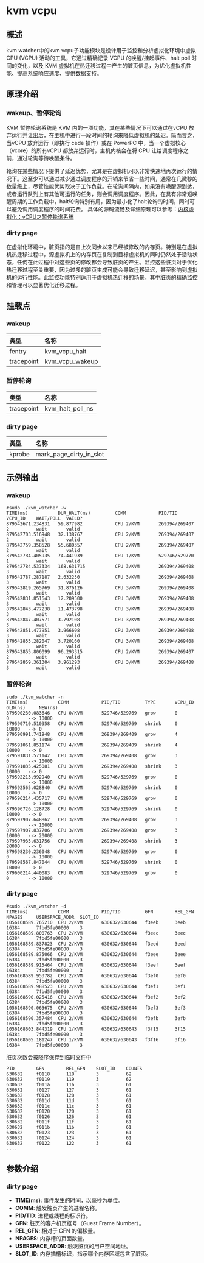 # kvm vcpu

## 概述

kvm watcher中的kvm vcpu子功能模块是设计用于监控和分析虚拟化环境中虚拟 CPU (VCPU) 活动的工具，它通过精确记录 VCPU 的唤醒/挂起事件、halt poll 时间的变化，以及 KVM 虚拟机在热迁移过程中产生的脏页信息，为优化虚拟机性能、提高系统响应速度、提供数据支持。

## 原理介绍

### wakeup、暂停轮询

KVM 暂停轮询系统是 KVM 内的一项功能，其在某些情况下可以通过在vCPU 放弃运行并让出后，在主机中进行一段时间的轮询来降低虚拟机的延迟。简而言之，当vCPU 放弃运行（即执行 cede 操作）或在 PowerPC 中，当一个虚拟核心（vcore）的所有vCPU 都放弃运行时，主机内核会在将 CPU 让给调度程序之前，通过轮询等待唤醒条件。

轮询在某些情况下提供了延迟优势，尤其是在虚拟机可以非常快速地再次运行的情况下。这至少可以通过减少通过调度程序的开销来节省一些时间，通常在几微秒的数量级上，尽管性能优势取决于工作负载。在轮询间隔内，如果没有唤醒源到达，或者运行队列上有其他可运行的任务，则会调用调度程序。因此，在具有非常短唤醒周期的工作负载中，halt轮询特别有用，因为最小化了halt轮询的时间，同时可以避免调用调度程序的时间花费。 具体的源码流畅及详细原理可以参考：[内核虚拟化：vCPU之暂停轮询系统](https://blog.csdn.net/weixin_46324627/article/details/135342622?spm=1001.2014.3001.5501)

### dirty page

在虚拟化环境中，脏页指的是自上次同步以来已经被修改的内存页。特别是在虚拟机热迁移过程中，源虚拟机上的内存页在复制到目标虚拟机的同时仍然处于活动状态，任何在此过程中对这些页的修改都会导致脏页的产生。监控这些脏页对于优化热迁移过程至关重要，因为过多的脏页生成可能会导致迁移延迟，甚至影响到虚拟机的运行性能。此监控功能特别适用于虚拟机热迁移的场景，其中脏页的精确监控和管理可以显著优化迁移过程。

## 挂载点

### wakeup

| 类型       | 名称            |
| :--------- | :-------------- |
| fentry     | kvm_vcpu_halt   |
| tracepoint | kvm_vcpu_wakeup |

### 暂停轮询

| 类型       | 名称             |
| :--------- | :--------------- |
| tracepoint | kvm_halt_poll_ns |

### dirty page

| 类型   | 名称                    |
| :----- | :---------------------- |
| kprobe | mark_page_dirty_in_slot |

## 示例输出

### wakeup

```
#sudo ./kvm_watcher -w
TIME(ms)           DUR_HALT(ms)         COMM            PID/TID         VCPU_ID    WAIT/POLL  VAILD?    
879542671.234831   59.877982            CPU 2/KVM       269394/269407   2          wait       valid     
879542703.516948   32.138767            CPU 2/KVM       269394/269407   2          wait       valid     
879542759.358528   55.680357            CPU 2/KVM       269394/269407   2          wait       valid     
879542784.405935   74.441939            CPU 1/KVM       529746/529770   1          wait       valid     
879542784.537334   168.631715           CPU 3/KVM       269394/269408   3          wait       valid     
879542787.287187   2.632230             CPU 3/KVM       269394/269408   3          wait       valid     
879542819.265769   31.876126            CPU 3/KVM       269394/269408   3          wait       valid     
879542831.851643   12.209500            CPU 3/KVM       269394/269408   3          wait       valid     
879542843.477238   11.473798            CPU 3/KVM       269394/269408   3          wait       valid     
879542847.407571   3.792108             CPU 3/KVM       269394/269408   3          wait       valid     
879542851.477951   3.966608             CPU 3/KVM       269394/269408   3          wait       valid     
879542855.282047   3.720160             CPU 3/KVM       269394/269408   3          wait       valid     
879542855.806099   96.293315            CPU 2/KVM       269394/269407   2          wait       valid     
879542859.361304   3.961293             CPU 3/KVM       269394/269408   3          wait       valid     
```

### 暂停轮询

```
sudo ./kvm_watcher -n
TIME(ms)           COMM            PID/TID         TYPE       VCPU_ID OLD(ns)     NEW(ns)   
879590230.083646   CPU 0/KVM       529746/529769   grow       0       0       --> 10000 
879590710.510358   CPU 0/KVM       529746/529769   shrink     0       10000   --> 0 
879590991.741948   CPU 4/KVM       269394/269409   grow       4       0       --> 10000 
879591061.851174   CPU 4/KVM       269394/269409   shrink     4       10000   --> 0 
879591831.571142   CPU 3/KVM       269394/269408   grow       3       0       --> 10000 
879591835.425081   CPU 3/KVM       269394/269408   shrink     3       10000   --> 0 
879592213.992940   CPU 0/KVM       529746/529769   grow       0       0       --> 10000 
879592565.028840   CPU 0/KVM       529746/529769   shrink     0       10000   --> 0 
879596214.435717   CPU 0/KVM       529746/529769   grow       0       0       --> 10000 
879596726.128728   CPU 0/KVM       529746/529769   shrink     0       10000   --> 0 
879597907.648862   CPU 3/KVM       269394/269408   grow       3       0       --> 10000 
879597907.837706   CPU 3/KVM       269394/269408   grow       3       10000   --> 20000 
879597935.631756   CPU 3/KVM       269394/269408   shrink     3       20000   --> 0 
879598230.236048   CPU 0/KVM       529746/529769   grow       0       0       --> 10000 
879598567.847044   CPU 0/KVM       529746/529769   shrink     0       10000   --> 0 
879600214.440083   CPU 0/KVM       529746/529769   grow       0       0       --> 10000 
```

### dirty page

```
#sudo ./kvm_watcher -d 
TIME(ms)           COMM            PID/TID         GFN        REL_GFN    NPAGES     USERSPACE_ADDR  SLOT_ID   
1056168589.765210  CPU 2/KVM       630632/630644   f3eeb      3eeb       16384      7fbd5fe00000    3 
1056168589.800763  CPU 2/KVM       630632/630644   f3eec      3eec       16384      7fbd5fe00000    3 
1056168589.837823  CPU 2/KVM       630632/630644   f3eed      3eed       16384      7fbd5fe00000    3 
1056168589.875066  CPU 2/KVM       630632/630644   f3eee      3eee       16384      7fbd5fe00000    3 
1056168589.915464  CPU 2/KVM       630632/630644   f3eef      3eef       16384      7fbd5fe00000    3 
1056168589.953782  CPU 2/KVM       630632/630644   f3ef0      3ef0       16384      7fbd5fe00000    3 
1056168589.988523  CPU 2/KVM       630632/630644   f3ef1      3ef1       16384      7fbd5fe00000    3 
1056168590.025416  CPU 2/KVM       630632/630644   f3ef2      3ef2       16384      7fbd5fe00000    3 
1056168590.063675  CPU 2/KVM       630632/630644   f3ef3      3ef3       16384      7fbd5fe00000    3 
1056168590.357484  CPU 2/KVM       630632/630644   f3efb      3efb       16384      7fbd5fe00000    3 
1056168603.844319  CPU 1/KVM       630632/630643   f3f15      3f15       16384      7fbd5fe00000    3 
1056168605.181247  CPU 1/KVM       630632/630643   f3f16      3f16       16384      7fbd5fe00000    3 
```

脏页次数会按降序保存到临时文件中

```
PID        GFN        REL_GFN    SLOT_ID    COUNTS
630632     f0118      118        3          62
630632     f0119      119        3          62
630632     f011a      11a        3          61
630632     f0127      127        3          61
630632     f0128      128        3          61
630632     f011d      11d        3          61
630632     f011c      11c        3          61
630632     f0120      120        3          61
630632     f0126      126        3          61
630632     f011f      11f        3          61
630632     f011b      11b        3          61
630632     f0123      123        3          61
630632     f0124      124        3          61
630632     f0122      122        3          61
....
```

## 参数介绍

### dirty page

- **TIME(ms)**: 事件发生的时间，以毫秒为单位。
- **COMM**: 触发脏页产生的进程名称。
- **PID/TID**: 进程或线程的标识符。
- **GFN**: 脏页的客户机页框号（Guest Frame Number）。
- **REL_GFN**: 相对于 GFN 的偏移量。
- **NPAGES**: 内存槽的页面数量。
- **USERSPACE_ADDR**: 触发脏页的用户空间地址。
- **SLOT_ID**: 内存插槽标识，指示哪个内存区域包含了脏页。